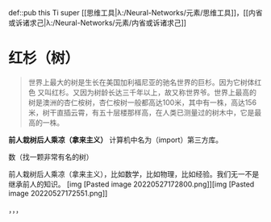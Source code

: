 def::pub this Ti super [[思维工具|λ:/Neural-Networks/元素/思维工具]]，[[内省或诉诸求己|λ:/Neural-Networks/元素/内省或诉诸求己]]


# 红杉（树）

>世界上最大的树是生长在美国加利福尼亚的驰名世界的巨杉。因为它树体红色 又叫红杉。又因为树龄长达三千年以上，故又称世界爷。世界上最高的树是澳洲的杏仁桉树，杏仁桉树一般都高达100米，其中有一株，高达156米，树干直插云霄，有五十层楼那样高，在人类已测量过的树木中，它是最高的一株。

**前人栽树后人乘凉（拿来主义）**
计算机中名为（import）第三方库。

数（找一颗非常有名的树）

前人栽树后人乘凉（拿来主义），比如数学，比如物理，比如经验。我们无一不是继承前人的知识。
[img [Pasted image 20220527172800.png]][img [Pasted image 20220527172551.png]]

，，，
